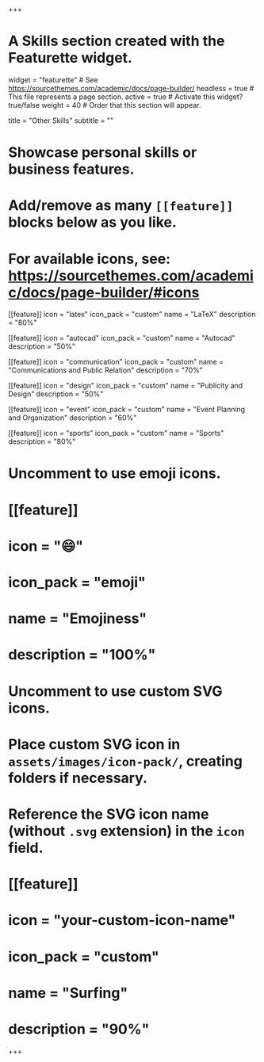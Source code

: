 +++
# A Skills section created with the Featurette widget.
widget = "featurette"  # See https://sourcethemes.com/academic/docs/page-builder/
headless = true  # This file represents a page section.
active = true  # Activate this widget? true/false
weight = 40  # Order that this section will appear.

title = "Other Skills"
subtitle = ""

# Showcase personal skills or business features.
# 
# Add/remove as many `[[feature]]` blocks below as you like.
# 
# For available icons, see: https://sourcethemes.com/academic/docs/page-builder/#icons

[[feature]]
  icon = "latex"
  icon_pack = "custom"
  name = "LaTeX"
  description = "80%"
  
[[feature]]
  icon = "autocad"
  icon_pack = "custom"
  name = "Autocad"
  description = "50%"
  
[[feature]]
  icon = "communication"
  icon_pack = "custom"
  name = "Communications and Public Relation"
  description = "70%"  
  
[[feature]]
  icon = "design"
  icon_pack = "custom"
  name = "Publicity and Design"
  description = "50%"
  
 [[feature]]
  icon = "event"
  icon_pack = "custom"
  name = "Event Planning and Organization"
  description = "60%"

 [[feature]]
  icon = "sports"
  icon_pack = "custom"
  name = "Sports"
  description = "80%"

# Uncomment to use emoji icons.
# [[feature]]
#  icon = ":smile:"
#  icon_pack = "emoji"
#  name = "Emojiness"
#  description = "100%"  

# Uncomment to use custom SVG icons.
# Place custom SVG icon in `assets/images/icon-pack/`, creating folders if necessary.
# Reference the SVG icon name (without `.svg` extension) in the `icon` field.
# [[feature]]
#  icon = "your-custom-icon-name"
#  icon_pack = "custom"
#  name = "Surfing"
#  description = "90%"

+++
